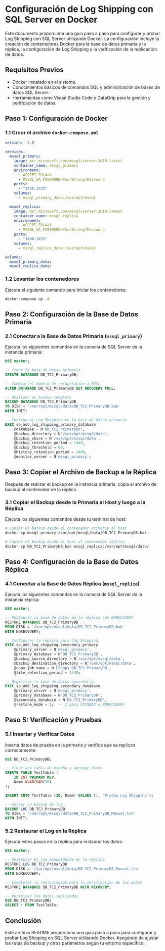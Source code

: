 
# Configuración de Log Shipping con SQL Server en Docker

Este documento proporciona una guía paso a paso para configurar y probar Log Shipping con SQL Server utilizando Docker. La configuración incluye la creación de contenedores Docker para la base de datos primaria y la réplica, la configuración de Log Shipping y la verificación de la replicación de datos.

## Requisitos Previos

- Docker instalado en el sistema.
- Conocimientos básicos de comandos SQL y administración de bases de datos SQL Server.
- Herramientas como Visual Studio Code y DataGrip para la gestión y verificación de datos.

## Paso 1: Configuración de Docker

### 1.1 Crear el archivo `docker-compose.yml`

```yaml
version: '3.8'

services:
  mssql_primary:
    image: mcr.microsoft.com/mssql/server:2019-latest
    container_name: mssql_primary
    environment:
      - ACCEPT_EULA=Y
      - MSSQL_SA_PASSWORD=YourStrong!Password
    ports:
      - "1435:1433"
    volumes:
      - mssql_primary_data:/var/opt/mssql

  mssql_replica:
    image: mcr.microsoft.com/mssql/server:2019-latest
    container_name: mssql_replica
    environment:
      - ACCEPT_EULA=Y
      - MSSQL_SA_PASSWORD=YourStrong!Password
    ports:
      - "1436:1433"
    volumes:
      - mssql_replica_data:/var/opt/mssql

volumes:
  mssql_primary_data:
  mssql_replica_data:
```

### 1.2 Levantar los contenedores

Ejecuta el siguiente comando para iniciar los contenedores:

```bash
docker-compose up -d
```

## Paso 2: Configuración de la Base de Datos Primaria

### 2.1 Conectar a la Base de Datos Primaria (`mssql_primary`)

Ejecuta los siguientes comandos en la consola de SQL Server de la instancia primaria:

```sql
USE master;

-- Crear la base de datos primaria
CREATE DATABASE DB_TC2_PrimaryDB;

-- Cambiar el modelo de recuperación a FULL
ALTER DATABASE DB_TC2_PrimaryDB SET RECOVERY FULL;

-- Realizar un backup completo
BACKUP DATABASE DB_TC2_PrimaryDB
TO DISK = '/var/opt/mssql/data/DB_TC2_PrimaryDB.bak'
WITH INIT;

-- Configurar Log Shipping en la base de datos primaria
EXEC sp_add_log_shipping_primary_database
    @database = N'DB_TC2_PrimaryDB',
    @backup_directory = N'/var/opt/mssql/data',
    @backup_share = N'/var/opt/mssql/data',
    @backup_retention_period = 1440,
    @backup_threshold = 60,
    @history_retention_period = 1440,
    @monitor_server = N'mssql_primary';
```

## Paso 3: Copiar el Archivo de Backup a la Réplica

Después de realizar el backup en la instancia primaria, copia el archivo de backup al contenedor de la réplica.

### 3.1 Copiar el Backup desde la Primaria al Host y luego a la Réplica

Ejecuta los siguientes comandos desde tu terminal de host:

```bash
# Copiar el backup desde el contenedor primaria al host
docker cp mssql_primary:/var/opt/mssql/data/DB_TC2_PrimaryDB.bak .

# Copiar el backup desde el host al contenedor réplica
docker cp DB_TC2_PrimaryDB.bak mssql_replica:/var/opt/mssql/data/
```

## Paso 4: Configuración de la Base de Datos Réplica

### 4.1 Conectar a la Base de Datos Réplica (`mssql_replica`)

Ejecuta los siguientes comandos en la consola de SQL Server de la instancia réplica:

```sql
USE master;

-- Restaurar la base de datos en la réplica con NORECOVERY
RESTORE DATABASE DB_TC2_PrimaryDB
FROM DISK = '/var/opt/mssql/data/DB_TC2_PrimaryDB.bak'
WITH NORECOVERY;

-- Configurar la réplica para Log Shipping
EXEC sp_add_log_shipping_secondary_primary
    @primary_server = N'mssql_primary',
    @primary_database = N'DB_TC2_PrimaryDB',
    @backup_source_directory = N'/var/opt/mssql/data',
    @backup_destination_directory = N'/var/opt/mssql/data',
    @copy_job_name = N'LSCopy_DB_TC2_PrimaryDB',
    @file_retention_period = 1440;

-- Registrar la base de datos secundaria
EXEC sp_add_log_shipping_secondary_database
    @primary_server = N'mssql_primary',
    @primary_database = N'DB_TC2_PrimaryDB',
    @secondary_database = N'DB_TC2_PrimaryDB',
    @restore_mode = 1;  -- 1 para STANDBY o NORECOVERY
```

## Paso 5: Verificación y Pruebas

### 5.1 Insertar y Verificar Datos

Inserta datos de prueba en la primaria y verifica que se replican correctamente:

```sql
USE DB_TC2_PrimaryDB;

-- Crear una tabla de prueba y agregar datos
CREATE TABLE TestTable (
    ID INT PRIMARY KEY,
    Name NVARCHAR(50)
);

INSERT INTO TestTable (ID, Name) VALUES (1, 'Prueba Log Shipping');

-- Forzar un backup de log
BACKUP LOG DB_TC2_PrimaryDB
TO DISK = '/var/opt/mssql/data/DB_TC2_PrimaryDB_Manual.trn'
WITH INIT;
```

### 5.2 Restaurar el Log en la Réplica

Ejecuta estos pasos en la réplica para restaurar los datos:

```sql
USE master;

-- Restaurar el log manualmente en la réplica
RESTORE LOG DB_TC2_PrimaryDB
FROM DISK = '/var/opt/mssql/data/DB_TC2_PrimaryDB_Manual.trn'
WITH NORECOVERY;

-- Completar la restauración para la verificación de los datos
RESTORE DATABASE DB_TC2_PrimaryDB WITH RECOVERY;

-- Verificar los datos replicados
USE DB_TC2_PrimaryDB;
SELECT * FROM TestTable;
```

## Conclusión

Este archivo README proporciona una guía paso a paso para configurar y probar Log Shipping en SQL Server utilizando Docker. Asegúrate de ajustar las rutas de backup y otros parámetros según tu entorno específico.
